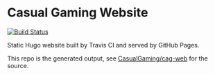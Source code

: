 # Casual Gaming Website

[![Build Status](https://travis-ci.com/CasualGaming/cag-web.svg?branch=master)](https://travis-ci.com/CasualGaming/cag-web)

Static Hugo website built by Travis CI and served by GitHub Pages.

This repo is the generated output, see [CasualGaming/cag-web](https://github.com/CasualGaming/cag-web) for the source.
